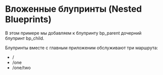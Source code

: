 # Вложенные блупринты (Nested Blueprints) 

В этом примере мы добавляем к блупринту bp_parent дочерний блупринт bp_child.

Блупринты вместе с главным приложеним обслуживают три маршрута:

- /
- /one
- /one/two
